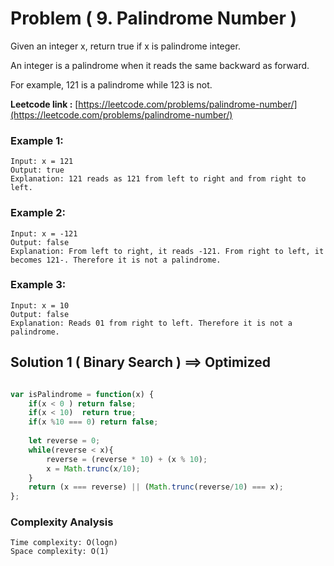 # Problem ( 9. Palindrome Number )

Given an integer x, return true if x is palindrome integer.

An integer is a palindrome when it reads the same backward as forward.

For example, 121 is a palindrome while 123 is not.


**Leetcode link :** [https://leetcode.com/problems/palindrome-number/](https://leetcode.com/problems/palindrome-number/)

### Example 1:

    Input: x = 121
    Output: true
    Explanation: 121 reads as 121 from left to right and from right to left.

### Example 2:

    Input: x = -121
    Output: false
    Explanation: From left to right, it reads -121. From right to left, it becomes 121-. Therefore it is not a palindrome.

### Example 3:

    Input: x = 10
    Output: false
    Explanation: Reads 01 from right to left. Therefore it is not a palindrome.



## Solution 1 ( Binary Search ) ==> Optimized


```javascript

var isPalindrome = function(x) {
    if(x < 0 ) return false;
    if(x < 10)  return true;
    if(x %10 === 0) return false;
    
    let reverse = 0;
    while(reverse < x){
        reverse = (reverse * 10) + (x % 10);
        x = Math.trunc(x/10);
    }
    return (x === reverse) || (Math.trunc(reverse/10) === x);
};


```

### Complexity Analysis

    Time complexity: O(logn)
    Space complexity: O(1)



